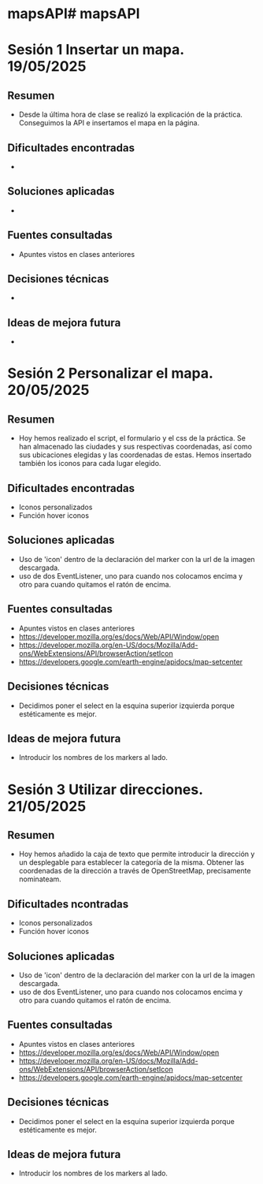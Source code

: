 # mapsAPI# mapsAPI
# Sesión 1  Insertar un mapa. 19/05/2025

## Resumen
- Desde la última hora de clase se realizó la explicación de la práctica. Conseguimos la API e insertamos el mapa en la página.

## Dificultades encontradas
- 

## Soluciones aplicadas
- 

## Fuentes consultadas 
- Apuntes vistos en clases anteriores

## Decisiones técnicas
- 

## Ideas de mejora futura
- 



# Sesión 2 Personalizar el mapa. 20/05/2025

## Resumen
- Hoy hemos realizado el script, el formulario y el css de la práctica. Se han almacenado las ciudades y sus respectivas coordenadas, así como sus ubicaciones elegidas y las coordenadas de estas. 
Hemos insertado también los iconos para cada lugar elegido.

## Dificultades encontradas
- Iconos personalizados
- Función hover iconos

## Soluciones aplicadas
- Uso de 'icon' dentro de la declaración del marker con la url de la imagen descargada.
- uso de dos EventListener, uno para cuando nos colocamos encima y otro para cuando quitamos el ratón de encima.

## Fuentes consultadas
- Apuntes vistos en clases anteriores
- https://developer.mozilla.org/es/docs/Web/API/Window/open
- https://developer.mozilla.org/en-US/docs/Mozilla/Add-ons/WebExtensions/API/browserAction/setIcon
- https://developers.google.com/earth-engine/apidocs/map-setcenter

## Decisiones técnicas
- Decidimos poner el select en la esquina superior izquierda porque estéticamente es mejor.

## Ideas de mejora futura
- Introducir los nombres de los markers al lado.




# Sesión 3 Utilizar direcciones. 21/05/2025

## Resumen
- Hoy hemos añadido la caja de texto que permite introducir la dirección y un desplegable para establecer la categoría de la misma. Obtener las coordenadas de la dirección a través de OpenStreetMap, precisamente nominateam.
## Dificultades ncontradas
- Iconos personalizados
- Función hover iconos

## Soluciones aplicadas
- Uso de 'icon' dentro de la declaración del marker con la url de la imagen descargada.
- uso de dos EventListener, uno para cuando nos colocamos encima y otro para cuando quitamos el ratón de encima.

## Fuentes consultadas
- Apuntes vistos en clases anteriores
- https://developer.mozilla.org/es/docs/Web/API/Window/open
- https://developer.mozilla.org/en-US/docs/Mozilla/Add-ons/WebExtensions/API/browserAction/setIcon
- https://developers.google.com/earth-engine/apidocs/map-setcenter

## Decisiones técnicas
- Decidimos poner el select en la esquina superior izquierda porque estéticamente es mejor.

## Ideas de mejora futura
- Introducir los nombres de los markers al lado.

